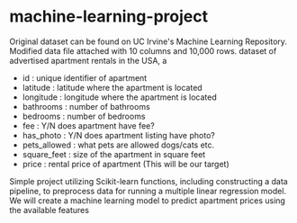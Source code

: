 # machine-learning-project

 Original dataset can be found on UC Irvine's Machine Learning Repository. Modified data file attached with 10 columns and 10,000 rows. dataset of advertised apartment rentals in the USA, a

- id : unique identifier of apartment
- latitude : latitude where the apartment is located
- longitude : longitude where the apartment is located
- bathrooms : number of bathrooms
- bedrooms : number of bedrooms
- fee : Y/N does apartment have fee?
- has_photo : Y/N does apartment listing have photo?
- pets_allowed : what pets are allowed dogs/cats etc.
- square_feet : size of the apartment in square feet
- price : rental price of apartment (This will be our target)

Simple project utilizing Scikit-learn functions, including constructing a data pipeline, to preprocess data for running a multiple linear regression model. We will create a machine learning model to predict apartment prices using the available features
